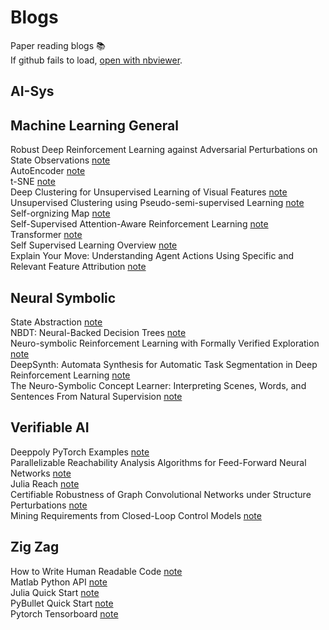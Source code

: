# Blogs
Paper reading blogs 📚  
If github fails to load, [open with nbviewer](https://nbviewer.jupyter.org/github/ZikangXiong/blogs/tree/main/).  

## AI-Sys
## Machine Learning General
Robust Deep Reinforcement Learning against Adversarial Perturbations on State Observations
 [note](https://nbviewer.jupyter.org/github/ZikangXiong/blogs/blob/main/notebooks/Machine%20Learning%20General/huang_robustRL_nips20.ipynb)  
AutoEncoder
 [note](https://nbviewer.jupyter.org/github/ZikangXiong/blogs/blob/main/notebooks/Machine%20Learning%20General/autoencoder.ipynb)  
t-SNE
 [note](https://nbviewer.jupyter.org/github/ZikangXiong/blogs/blob/main/notebooks/Machine%20Learning%20General/t-sne.ipynb)  
Deep Clustering for Unsupervised Learning of Visual Features
 [note](https://nbviewer.jupyter.org/github/ZikangXiong/blogs/blob/main/notebooks/Machine%20Learning%20General/deep_clustering.ipynb)  
Unsupervised Clustering using Pseudo-semi-supervised Learning
 [note](https://nbviewer.jupyter.org/github/ZikangXiong/blogs/blob/main/notebooks/Machine%20Learning%20General/unsupervised_claustering_pseudo-semi-supervied_learning.ipynb)  
Self-orgnizing Map
 [note](https://nbviewer.jupyter.org/github/ZikangXiong/blogs/blob/main/notebooks/Machine%20Learning%20General/self_orgnizing_map.ipynb)  
Self-Supervised Attention-Aware Reinforcement Learning 
 [note](https://nbviewer.jupyter.org/github/ZikangXiong/blogs/blob/main/notebooks/Machine%20Learning%20General/self_supervised_attention_aware_RL.ipynb)  
Transformer
 [note](https://nbviewer.jupyter.org/github/ZikangXiong/blogs/blob/main/notebooks/Machine%20Learning%20General/transformer.ipynb)  
Self Supervised Learning Overview
 [note](https://nbviewer.jupyter.org/github/ZikangXiong/blogs/blob/main/notebooks/Machine%20Learning%20General/self-supervised-learning-overview.ipynb)  
Explain Your Move: Understanding Agent Actions Using Specific and Relevant Feature Attribution 
 [note](https://nbviewer.jupyter.org/github/ZikangXiong/blogs/blob/main/notebooks/Machine%20Learning%20General/SARAF.ipynb)  
## Neural Symbolic
State Abstraction
 [note](https://nbviewer.jupyter.org/github/ZikangXiong/blogs/blob/main/notebooks/Neural%20Symbolic/state_abstraction.ipynb)  
NBDT: Neural-Backed Decision Trees
 [note](https://nbviewer.jupyter.org/github/ZikangXiong/blogs/blob/main/notebooks/Neural%20Symbolic/NBDT.ipynb)  
Neuro-symbolic Reinforcement Learning with Formally Verified Exploration
 [note](https://nbviewer.jupyter.org/github/ZikangXiong/blogs/blob/main/notebooks/Neural%20Symbolic/greg_neurosymbolic_nips20.ipynb)  
DeepSynth: Automata Synthesis for Automatic Task Segmentation in Deep Reinforcement Learning 
 [note](https://nbviewer.jupyter.org/github/ZikangXiong/blogs/blob/main/notebooks/Neural%20Symbolic/deepsynth.ipynb)  
The Neuro-Symbolic Concept Learner: Interpreting Scenes, Words, and Sentences From Natural Supervision
 [note](https://nbviewer.jupyter.org/github/ZikangXiong/blogs/blob/main/notebooks/Neural%20Symbolic/mao_neurosymbolic_ICLR2019.ipynb)  
## Verifiable AI
 Deeppoly PyTorch Examples
 [note](https://nbviewer.jupyter.org/github/ZikangXiong/blogs/blob/main/notebooks/Verifiable%20AI/deepoly_examples.ipynb)  
Parallelizable Reachability Analysis Algorithms for Feed-Forward Neural Networks
 [note](https://nbviewer.jupyter.org/github/ZikangXiong/blogs/blob/main/notebooks/Verifiable%20AI/polyhedron.ipynb)  
Julia Reach
 [note](https://nbviewer.jupyter.org/github/ZikangXiong/blogs/blob/main/notebooks/Verifiable%20AI/julia_reach.ipynb)  
Certifiable Robustness of Graph Convolutional Networks under Structure Perturbations
 [note](https://nbviewer.jupyter.org/github/ZikangXiong/blogs/blob/main/notebooks/Verifiable%20AI/daniel_certifiable_kdd20.ipynb)  
Mining Requirements from Closed-Loop Control Models
 [note](https://nbviewer.jupyter.org/github/ZikangXiong/blogs/blob/main/notebooks/Verifiable%20AI/mining_requirements.ipynb)  
## Zig Zag
How to Write Human Readable Code
 [note](https://nbviewer.jupyter.org/github/ZikangXiong/blogs/blob/main/notebooks/Zig%20Zag/human_readable_code.ipynb)  
Matlab Python API
 [note](https://nbviewer.jupyter.org/github/ZikangXiong/blogs/blob/main/notebooks/Zig%20Zag/matlab_python_api.ipynb)  
Julia Quick Start
 [note](https://nbviewer.jupyter.org/github/ZikangXiong/blogs/blob/main/notebooks/Zig%20Zag/julia_quick_start.ipynb)  
PyBullet Quick Start [note](https://nbviewer.jupyter.org/github/ZikangXiong/blogs/blob/main/notebooks/Zig%20Zag/pybullet_quick_start.ipynb)  
Pytorch Tensorboard
 [note](https://nbviewer.jupyter.org/github/ZikangXiong/blogs/blob/main/notebooks/Zig%20Zag/torch_tensorboard.ipynb)  
